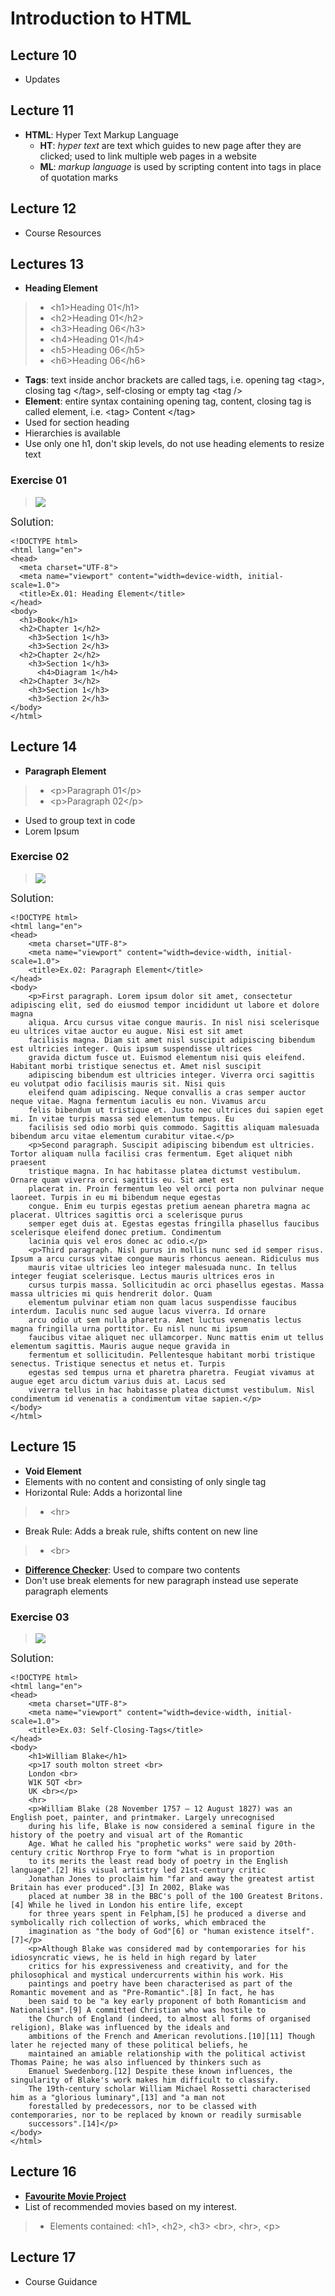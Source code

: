 # Introduction to HTML

## Lecture 10
- Updates

## Lecture 11
- **HTML**: Hyper Text Markup Language
  - **HT**: *hyper text* are text which guides to new page after they are clicked; used to link multiple web pages in a website 
  - **ML**: *markup language* is used by scripting content into tags in place of quotation marks

## Lecture 12
- Course Resources

## Lectures 13
- **Heading Element**
> - \<h1>Heading 01\</h1>
> - \<h2>Heading 01\</h2>
> - \<h3>Heading 06\</h3>
> - \<h4>Heading 01\</h4>
> - \<h5>Heading 06\</h5>
> - \<h6>Heading 06\</h6>
- **Tags**: text inside anchor brackets are called tags, i.e. opening tag \<tag>, closing tag \</tag>, self-closing or empty tag \<tag />
-  **Element**: entire syntax containing opening tag, content, closing tag is called element, i.e. \<tag> Content \</tag>
- Used for section heading
- Hierarchies is available
- Use only one h1, don't skip levels, do not use heading elements to resize text
### Exercise 01
> <img src="./Ex.01_Heading-Element/assets/images/goal.png">
<big>Solution:</big>
```
<!DOCTYPE html>
<html lang="en">
<head>
  <meta charset="UTF-8">
  <meta name="viewport" content="width=device-width, initial-scale=1.0">
  <title>Ex.01: Heading Element</title>
</head>
<body>
  <h1>Book</h1>
  <h2>Chapter 1</h2>
    <h3>Section 1</h3>
    <h3>Section 2</h3>
  <h2>Chapter 2</h2>
    <h3>Section 1</h3>
      <h4>Diagram 1</h4>
  <h2>Chapter 3</h2>
    <h3>Section 1</h3>
    <h3>Section 2</h3>
</body>
</html>
```

## Lecture 14
- **Paragraph Element**
> - \<p>Paragraph 01\</p>
> - \<p>Paragraph 02\</p>
- Used to group text in code
- Lorem Ipsum
### Exercise 02
> <img src="./Ex.02_Paragraph-Element/assets/goal.png">
<big>Solution:</big>
```
<!DOCTYPE html>
<html lang="en">
<head>
    <meta charset="UTF-8">
    <meta name="viewport" content="width=device-width, initial-scale=1.0">
    <title>Ex.02: Paragraph Element</title>
</head>
<body>
    <p>First paragraph. Lorem ipsum dolor sit amet, consectetur adipiscing elit, sed do eiusmod tempor incididunt ut labore et dolore magna
    aliqua. Arcu cursus vitae congue mauris. In nisl nisi scelerisque eu ultrices vitae auctor eu augue. Nisi est sit amet
    facilisis magna. Diam sit amet nisl suscipit adipiscing bibendum est ultricies integer. Quis ipsum suspendisse ultrices
    gravida dictum fusce ut. Euismod elementum nisi quis eleifend. Habitant morbi tristique senectus et. Amet nisl suscipit
    adipiscing bibendum est ultricies integer. Viverra orci sagittis eu volutpat odio facilisis mauris sit. Nisi quis
    eleifend quam adipiscing. Neque convallis a cras semper auctor neque vitae. Magna fermentum iaculis eu non. Vivamus arcu
    felis bibendum ut tristique et. Justo nec ultrices dui sapien eget mi. In vitae turpis massa sed elementum tempus. Eu
    facilisis sed odio morbi quis commodo. Sagittis aliquam malesuada bibendum arcu vitae elementum curabitur vitae.</p>
    <p>Second paragraph. Suscipit adipiscing bibendum est ultricies. Tortor aliquam nulla facilisi cras fermentum. Eget aliquet nibh praesent
    tristique magna. In hac habitasse platea dictumst vestibulum. Ornare quam viverra orci sagittis eu. Sit amet est
    placerat in. Proin fermentum leo vel orci porta non pulvinar neque laoreet. Turpis in eu mi bibendum neque egestas
    congue. Enim eu turpis egestas pretium aenean pharetra magna ac placerat. Ultrices sagittis orci a scelerisque purus
    semper eget duis at. Egestas egestas fringilla phasellus faucibus scelerisque eleifend donec pretium. Condimentum
    lacinia quis vel eros donec ac odio.</p>
    <p>Third paragraph. Nisl purus in mollis nunc sed id semper risus. Ipsum a arcu cursus vitae congue mauris rhoncus aenean. Ridiculus mus
    mauris vitae ultricies leo integer malesuada nunc. In tellus integer feugiat scelerisque. Lectus mauris ultrices eros in
    cursus turpis massa. Sollicitudin ac orci phasellus egestas. Massa massa ultricies mi quis hendrerit dolor. Quam
    elementum pulvinar etiam non quam lacus suspendisse faucibus interdum. Iaculis nunc sed augue lacus viverra. Id ornare
    arcu odio ut sem nulla pharetra. Amet luctus venenatis lectus magna fringilla urna porttitor. Eu nisl nunc mi ipsum
    faucibus vitae aliquet nec ullamcorper. Nunc mattis enim ut tellus elementum sagittis. Mauris augue neque gravida in
    fermentum et sollicitudin. Pellentesque habitant morbi tristique senectus. Tristique senectus et netus et. Turpis
    egestas sed tempus urna et pharetra pharetra. Feugiat vivamus at augue eget arcu dictum varius duis at. Lacus sed
    viverra tellus in hac habitasse platea dictumst vestibulum. Nisl condimentum id venenatis a condimentum vitae sapien.</p>
</body>
</html>
```

## Lecture 15
- **Void Element**
- Elements with no content and consisting of only single tag
- Horizontal Rule: Adds a horizontal line
> - \<hr>
- Break Rule: Adds a break rule, shifts content on new line
> - \<br>
- **[Difference Checker](diffchecker.com)**: Used to compare two contents
- Don't use break elements for new paragraph instead use seperate paragraph elements
### Exercise 03
> <img src="./Ex.03_Self-Closing-Tags/goal.png">
<big>Solution:</big>
```
<!DOCTYPE html>
<html lang="en">
<head>
    <meta charset="UTF-8">
    <meta name="viewport" content="width=device-width, initial-scale=1.0">
    <title>Ex.03: Self-Closing-Tags</title>
</head>
<body>
    <h1>William Blake</h1>
    <p>17 south molton street <br>
    London <br>
    W1K 5QT <br>
    UK <br></p>
    <hr>
    <p>William Blake (28 November 1757 – 12 August 1827) was an English poet, painter, and printmaker. Largely unrecognised
    during his life, Blake is now considered a seminal figure in the history of the poetry and visual art of the Romantic
    Age. What he called his "prophetic works" were said by 20th-century critic Northrop Frye to form "what is in proportion
    to its merits the least read body of poetry in the English language".[2] His visual artistry led 21st-century critic
    Jonathan Jones to proclaim him "far and away the greatest artist Britain has ever produced".[3] In 2002, Blake was
    placed at number 38 in the BBC's poll of the 100 Greatest Britons.[4] While he lived in London his entire life, except
    for three years spent in Felpham,[5] he produced a diverse and symbolically rich collection of works, which embraced the
    imagination as "the body of God"[6] or "human existence itself".[7]</p>
    <p>Although Blake was considered mad by contemporaries for his idiosyncratic views, he is held in high regard by later
    critics for his expressiveness and creativity, and for the philosophical and mystical undercurrents within his work. His
    paintings and poetry have been characterised as part of the Romantic movement and as "Pre-Romantic".[8] In fact, he has
    been said to be "a key early proponent of both Romanticism and Nationalism".[9] A committed Christian who was hostile to
    the Church of England (indeed, to almost all forms of organised religion), Blake was influenced by the ideals and
    ambitions of the French and American revolutions.[10][11] Though later he rejected many of these political beliefs, he
    maintained an amiable relationship with the political activist Thomas Paine; he was also influenced by thinkers such as
    Emanuel Swedenborg.[12] Despite these known influences, the singularity of Blake's work makes him difficult to classify.
    The 19th-century scholar William Michael Rossetti characterised him as a "glorious luminary",[13] and "a man not
    forestalled by predecessors, nor to be classed with contemporaries, nor to be replaced by known or readily surmisable
    successors".[14]</p>
</body>
</html>
```

## Lecture 16
- **[Favourite Movie Project](.com)**
- List of recommended movies based on my interest.
> - Elements contained:
> \<h1>, \<h2>, \<h3> \<br>, \<hr>, \<p>

## Lecture 17
- Course Guidance
